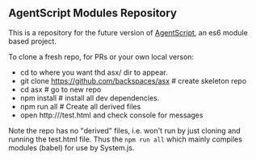 ## AgentScript Modules Repository

This is a repository for the future version of [AgentScript](http://agentscript.org), an es6 module based project.

To clone a fresh repo, for PRs or your own local verson:
* cd to where you want thd asx/ dir to appear.
* git clone https://github.com/backspaces/asx # create skeleton repo
* cd asx # go to new repo
* npm install # install all dev dependencies.
* npm run all # Create all derived files
* open http://<path to asx>/test.html and check console for messages

Note the repo has no "derived" files, i.e. won't run by just cloning and running the test.html file. Thus the `npm run all` which mainly compiles modules (babel) for use by System.js.
